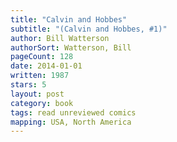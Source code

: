 ```yaml
---
title: "Calvin and Hobbes"
subtitle: "(Calvin and Hobbes, #1)"
author: Bill Watterson
authorSort: Watterson, Bill
pageCount: 128
date: 2014-01-01
written: 1987
stars: 5
layout: post
category: book
tags: read unreviewed comics
mapping: USA, North America
---
```

